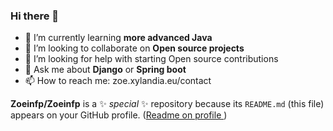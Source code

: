 ### Hi there 👋

- 🌱 I’m currently learning **more advanced Java**
- 👯 I’m looking to collaborate on **Open source projects**
- 🤔 I’m looking for help with starting Open source contributions
- 💬 Ask me about **Django** or **Spring boot**
- 📫 How to reach me: zoe.xylandia.eu/contact

**Zoeinfp/Zoeinfp** is a ✨ _special_ ✨ repository because its `README.md` (this file) appears on your GitHub profile. 
([Readme on profile ](https://docs.github.com/en/free-pro-team@latest/github/setting-up-and-managing-your-github-profile/managing-your-profile-readme#further-reading))

